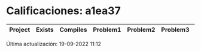 # Calificaciones: a1ea37
|Project|Exists|Compiles|Problem1|Problem2|Problem3|Extra|CommitHash|CommitDate|CheckDate|Comments|❌|
|-|-|-|-|-|-|-|-|-|-|-|-|

Última actualización: 19-09-2022 11:12